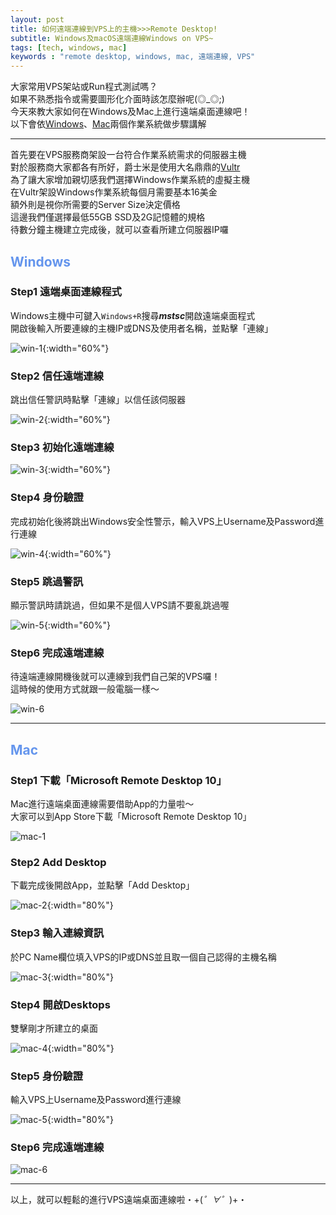 ```yaml
---
layout: post
title: 如何遠端連線到VPS上的主機>>>Remote Desktop!
subtitle: Windows及macOS遠端連線Windows on VPS~
tags: [tech, windows, mac]
keywords : "remote desktop, windows, mac, 遠端連線, VPS" 
---
```


大家常用VPS架站或Run程式測試嗎？<br>
如果不熟悉指令或需要圖形化介面時該怎麼辦呢(◎_◎;)<br>
今天來教大家如何在Windows及Mac上進行遠端桌面連線吧！<br>
以下會依[Windows](#windows)、[Mac](#mac)兩個作業系統做步驟講解<br>

---

首先要在VPS服務商架設一台符合作業系統需求的伺服器主機<br>
對於服務商大家都各有所好，爵士米是使用大名鼎鼎的[Vultr](https://www.vultr.com)<br>
為了讓大家增加親切感我們選擇Windows作業系統的虛擬主機<br>
在Vultr架設Windows作業系統每個月需要基本16美金<br>
額外則是視你所需要的Server Size決定價格<br>
這邊我們僅選擇最低55GB SSD及2G記憶體的規格<br>
待數分鐘主機建立完成後，就可以查看所建立伺服器IP囉<br>

##  <font color="#6495ED">Windows</font>

### Step1 遠端桌面連線程式

Windows主機中可鍵入`Windows+R`搜尋***mstsc***開啟遠端桌面程式<br>
開啟後輸入所要連線的主機IP或DNS及使用者名稱，並點擊「連線」<br>

![win-1](/img/1080801/win-1.png){:width="60%"}

### Step2 信任遠端連線

跳出信任警訊時點擊「連線」以信任該伺服器<br>

![win-2](/img/1080801/win-2.png){:width="60%"}

### Step3 初始化遠端連線

![win-3](/img/1080801/win-3.png){:width="60%"}

### Step4 身份驗證

完成初始化後將跳出Windows安全性警示，輸入VPS上Username及Password進行連線<br>

![win-4](/img/1080801/win-4.png){:width="60%"}

### Step5 跳過警訊

顯示警訊時請跳過，但如果不是個人VPS請不要亂跳過喔<br>

![win-5](/img/1080801/win-5.png){:width="60%"}

### Step6 完成遠端連線

待遠端連線開機後就可以連線到我們自己架的VPS囉！<br>
這時候的使用方式就跟一般電腦一樣～<br>

![win-6](/img/1080801/win-6.png)

---

##  <font color="#6495ED">Mac</font>

### Step1 下載「Microsoft Remote Desktop 10」

Mac進行遠端桌面連線需要借助App的力量啦～<br>
大家可以到App Store下載「Microsoft Remote Desktop 10」<br>

![mac-1](/img/1080801/mac-1.png)

### Step2 Add Desktop

下載完成後開啟App，並點擊「Add Desktop」<br>

![mac-2](/img/1080801/mac-2.png){:width="80%"}

### Step3 輸入連線資訊

於PC Name欄位填入VPS的IP或DNS並且取一個自己認得的主機名稱<br>

![mac-3](/img/1080801/mac-3.png){:width="80%"}

### Step4 開啟Desktops

雙擊剛才所建立的桌面<br>

![mac-4](/img/1080801/mac-4.png){:width="80%"}

### Step5 身份驗證

輸入VPS上Username及Password進行連線<br>

![mac-5](/img/1080801/mac-5.png){:width="80%"}

### Step6 完成遠端連線

![mac-6](/img/1080801/mac-6.png)

---

以上，就可以輕鬆的進行VPS遠端桌面連線啦・+(*゜∀゜*)+・<br>